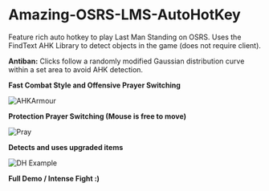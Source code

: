 # Amazing-OSRS-LMS-AutoHotKey

Feature rich auto hotkey to play Last Man Standing on OSRS. Uses the FindText AHK Library to detect objects in the game (does not require client). 

**Antiban:** Clicks follow a randomly modified Gaussian distribution curve within a set area to avoid AHK detection. 

**Fast Combat Style and Offensive Prayer Switching**

![AHKArmour](https://github.com/Tong1233/Amazing-OSRS-LMS-AutoHotKey/assets/74699244/289b1f43-0cbb-4b38-b06a-a8ce958d62d0)

**Protection Prayer Switching (Mouse is free to move)**

![Pray](https://github.com/Tong1233/Amazing-OSRS-LMS-AutoHotKey/assets/74699244/cf3062b0-d7c4-4ad5-b0f9-dc96bcf19060)

**Detects and uses upgraded items**

![DH Example](https://github.com/Tong1233/Amazing-OSRS-LMS-AutoHotKey/assets/74699244/efc2c8b8-0070-42ec-92de-d403e40b1686)

**Full Demo / Intense Fight :)**

